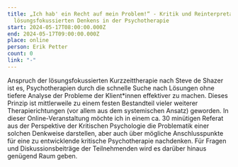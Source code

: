 ```yaml
---
title: „Ich hab' ein Recht auf mein Problem!“ - Kritik und Reinterpretation des
  lösungsfokussierten Denkens in der Psychotherapie
start: 2024-05-17T08:00:00.000Z
end: 2024-05-17T09:00:00.000Z
place: online
person: Erik Petter
count: 0
link: "-"
---
```

<!--StartFragment-->

Anspruch der lösungsfokussierten Kurzzeittherapie nach Steve de Shazer ist es, Psychotherapien durch die schnelle Suche nach Lösungen ohne tiefere Analyse der Probleme der Klient*innen effektiver zu machen. Dieses Prinzip ist mittlerweile zu einem festen Bestandteil vieler weiterer Therapierichtungen (vor allem aus dem systemischen Ansatz) geworden. In dieser Online-Veranstaltung möchte ich in einem ca. 30 minütigen Referat aus der Perspektive der Kritischen Psychologie die Problematik einer solchen Denkweise darstellen, aber auch über mögliche Anschlusspunkte für eine zu entwicklende kritische Psychotherapie nachdenken. Für Fragen und Diskussionsbeiträge der Teilnehmenden wird es darüber hinaus genügend Raum geben.

<!--EndFragment-->